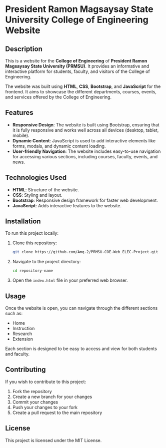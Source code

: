 
# President Ramon Magsaysay State University College of Engineering Website

## Description

This is a website for the **College of Engineering** of **President Ramon Magsaysay State University (PRMSU)**. It provides an informative and interactive platform for students, faculty, and visitors of the College of Engineering.

The website was built using **HTML**, **CSS**, **Bootstrap**, and **JavaScript** for the frontend. It aims to showcase the different departments, courses, events, and services offered by the College of Engineering.

## Features

- **Responsive Design**: The website is built using Bootstrap, ensuring that it is fully responsive and works well across all devices (desktop, tablet, mobile).
- **Dynamic Content**: JavaScript is used to add interactive elements like forms, modals, and dynamic content loading.
- **User-friendly Navigation**: The website includes easy-to-use navigation for accessing various sections, including courses, faculty, events, and news.

## Technologies Used

- **HTML**: Structure of the website.
- **CSS**: Styling and layout.
- **Bootstrap**: Responsive design framework for faster web development.
- **JavaScript**: Adds interactive features to the website.

## Installation

To run this project locally:

1. Clone this repository:
   ```bash
   git clone https://github.com/Amq-2/PRMSU-COE-Web_ELEC-Project.git
   ```

2. Navigate to the project directory:
   ```bash
   cd repository-name
   ```

3. Open the `index.html` file in your preferred web browser.

## Usage

Once the website is open, you can navigate through the different sections such as:

- Home
- Instruction
- Research
- Extension

Each section is designed to be easy to access and view for both students and faculty.

## Contributing

If you wish to contribute to this project:

1. Fork the repository
2. Create a new branch for your changes
3. Commit your changes
4. Push your changes to your fork
5. Create a pull request to the main repository

## License

This project is licensed under the MIT License.

